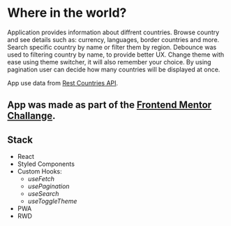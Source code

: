 # Where in the world?

Application provides information about diffrent countries. Browse country and see details such as: currency, languages, border countries and more. Search specific country by name or filter them by region. Debounce was used to filtering country by name, to provide better UX. Change theme with ease using theme switcher, it will also remember your choice. By using pagination user can decide how many countries will be displayed at once.

App use data from [Rest Countries API](https://restcountries.eu/#api-endpoints-all).

## App was made as part of the [Frontend Mentor Challange](https://www.frontendmentor.io/).

## Stack

- React
- Styled Components
- Custom Hooks:
  - _useFetch_
  - _usePagination_
  - _useSearch_
  - _useToggleTheme_
- PWA
- RWD
